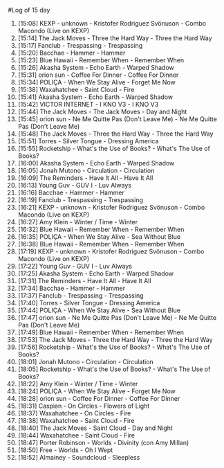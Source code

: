 #Log of 15 day

1. [15:08] KEXP - unknown - Kristofer Rodriguez Svönuson - Combo Macondo (Live on KEXP)
1. [15:14] The Jack Moves - Three the Hard Way - Three the Hard Way
1. [15:17] Fanclub - Trespassing - Trespassing
1. [15:20] Bacchae - Hammer - Hammer
1. [15:23] Blue Hawaii - Remember When - Remember When
1. [15:26] Akasha System - Echo Earth - Warped Shadow
1. [15:31] orion sun - Coffee For Dinner - Coffee For Dinner
1. [15:34] POLIÇA - When We Stay Alive - Forget Me Now
1. [15:38] Waxahatchee - Saint Cloud - Fire
1. [15:41] Akasha System - Echo Earth - Warped Shadow
1. [15:42] VICTOR INTERNET - I KNO V3 - I KNO V3
1. [15:44] The Jack Moves - The Jack Moves - Day and Night
1. [15:45] orion sun - Ne Me Quitte Pas (Don't Leave Me) - Ne Me Quitte Pas (Don't Leave Me)
1. [15:48] The Jack Moves - Three the Hard Way - Three the Hard Way
1. [15:51] Torres - Silver Tongue - Dressing America
1. [15:55] Rocketship - What's the Use of Books? - What's The Use of Books?
1. [16:00] Akasha System - Echo Earth - Warped Shadow
1. [16:05] Jonah Mutono - Circulation - Circulation
1. [16:09] The Reminders - Have It All - Have It All
1. [16:13] Young Guv - GUV I - Luv Always
1. [16:16] Bacchae - Hammer - Hammer
1. [16:19] Fanclub - Trespassing - Trespassing
1. [16:21] KEXP - unknown - Kristofer Rodriguez Svönuson - Combo Macondo (Live on KEXP)
1. [16:27] Amy Klein - Winter / Time - Winter
1. [16:32] Blue Hawaii - Remember When - Remember When
1. [16:35] POLIÇA - When We Stay Alive - Sea Without Blue
1. [16:38] Blue Hawaii - Remember When - Remember When
1. [17:19] KEXP - unknown - Kristofer Rodriguez Svönuson - Combo Macondo (Live on KEXP)
1. [17:22] Young Guv - GUV I - Luv Always
1. [17:25] Akasha System - Echo Earth - Warped Shadow
1. [17:31] The Reminders - Have It All - Have It All
1. [17:34] Bacchae - Hammer - Hammer
1. [17:37] Fanclub - Trespassing - Trespassing
1. [17:40] Torres - Silver Tongue - Dressing America
1. [17:44] POLIÇA - When We Stay Alive - Sea Without Blue
1. [17:47] orion sun - Ne Me Quitte Pas (Don't Leave Me) - Ne Me Quitte Pas (Don't Leave Me)
1. [17:49] Blue Hawaii - Remember When - Remember When
1. [17:53] The Jack Moves - Three the Hard Way - Three the Hard Way
1. [17:56] Rocketship - What's the Use of Books? - What's The Use of Books?
1. [18:01] Jonah Mutono - Circulation - Circulation
1. [18:05] Rocketship - What's the Use of Books? - What's The Use of Books?
1. [18:22] Amy Klein - Winter / Time - Winter
1. [18:24] POLIÇA - When We Stay Alive - Forget Me Now
1. [18:28] orion sun - Coffee For Dinner - Coffee For Dinner
1. [18:31] Caspian - On Circles - Flowers of Light
1. [18:37] Waxahatchee - On Circles - Fire
1. [18:38] Waxahatchee - Saint Cloud - Fire
1. [18:40] The Jack Moves - Saint Cloud - Day and Night
1. [18:44] Waxahatchee - Saint Cloud - Fire
1. [18:47] Porter Robinson - Worlds - Divinity (con Amy Millan)
1. [18:50] Free - Worlds - Oh I Wept
1. [18:52] Almainey - Soundcloud - Sleepless
